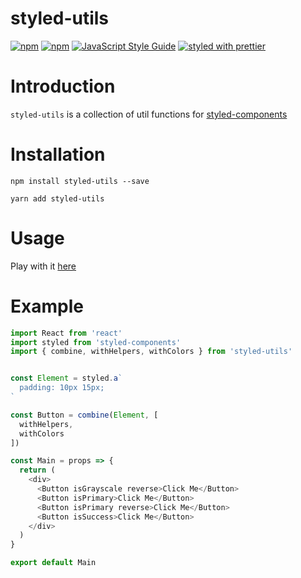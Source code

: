 # styled-utils

[![npm](https://img.shields.io/npm/dm/styled-utils.svg)](https://www.npmjs.com/package/styled-utils)
[![npm](https://img.shields.io/npm/v/styled-utils.svg)](https://www.npmjs.com/package/styled-utils)
[![JavaScript Style Guide](https://img.shields.io/badge/code_style-standard-brightgreen.svg)](https://standardjs.com)
[![styled with prettier](https://img.shields.io/badge/styled_with-prettier-ff69b4.svg)](https://github.com/prettier/prettier)

# Introduction
`styled-utils` is a collection of util functions for [styled-components](https://github.com/styled-components/styled-components)

# Installation

```
npm install styled-utils --save
```
```
yarn add styled-utils
```

# Usage

Play with it [here](https://www.webpackbin.com/bins/-KocYWcF9u3vyfYcKUcr)

# Example

```javascript
import React from 'react'
import styled from 'styled-components'
import { combine, withHelpers, withColors } from 'styled-utils'


const Element = styled.a`
  padding: 10px 15px;
`

const Button = combine(Element, [
  withHelpers,
  withColors
])

const Main = props => {
  return (
    <div>
      <Button isGrayscale reverse>Click Me</Button>
      <Button isPrimary>Click Me</Button>
      <Button isPrimary reverse>Click Me</Button>
      <Button isSuccess>Click Me</Button>
    </div>
  )
}

export default Main
```
